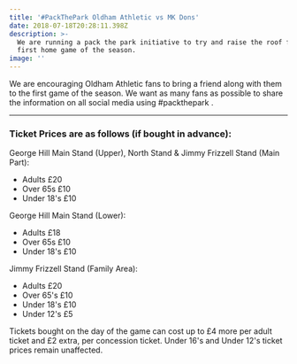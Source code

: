 ```yaml
---
title: '#PackThePark Oldham Athletic vs MK Dons'
date: 2018-07-18T20:28:11.398Z
description: >-
  We are running a pack the park initiative to try and raise the roof for the
  first home game of the season. 
image: ''
---
```

We are encouraging Oldham Athletic fans to bring a friend along with them to the first game of the season. We want as many fans as possible to share the information on all social media using #packthepark .

- - -

### Ticket Prices are as follows (if bought in advance):

George Hill Main Stand (Upper), North Stand & Jimmy Frizzell Stand (Main Part): 

* Adults £20 
* Over 65s £10 
* Under 18's £10

George Hill Main Stand (Lower): 

* Adults £18
* Over 65s £10
* Under 18's £10

Jimmy Frizzell  Stand (Family Area): 

* Adults £20
* Over 65's £10
* Under 18's £10
* Under 12's £5

Tickets bought on the day of the game can cost up to £4 more per adult ticket and £2 extra, per concession ticket. Under 16's and Under 12's ticket prices remain unaffected.
